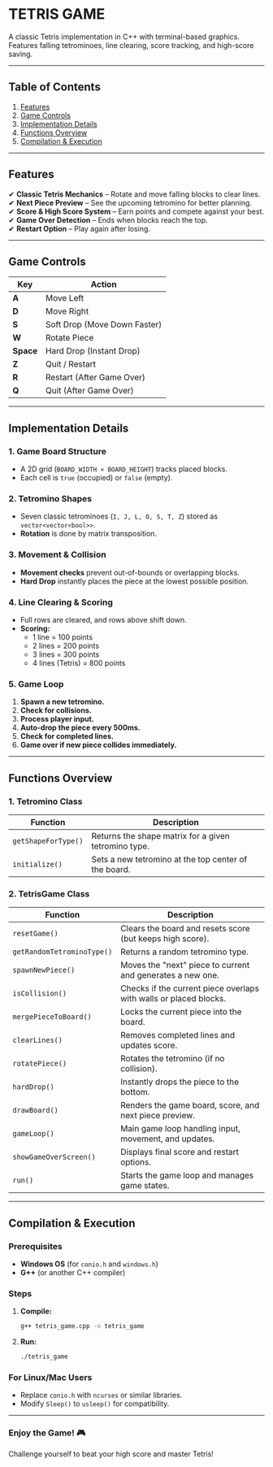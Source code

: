 # **TETRIS GAME**  
A classic Tetris implementation in C++ with terminal-based graphics. Features falling tetrominoes, line clearing, score tracking, and high-score saving.

---

## **Table of Contents**  
1. [Features](#features)  
2. [Game Controls](#game-controls)  
3. [Implementation Details](#implementation-details)  
4. [Functions Overview](#functions-overview)  
5. [Compilation & Execution](#compilation--execution)  

---

## **Features**  
✔ **Classic Tetris Mechanics** – Rotate and move falling blocks to clear lines.  
✔ **Next Piece Preview** – See the upcoming tetromino for better planning.  
✔ **Score & High Score System** – Earn points and compete against your best.  
✔ **Game Over Detection** – Ends when blocks reach the top.  
✔ **Restart Option** – Play again after losing.  

---

## **Game Controls**  
| Key | Action |  
|-----|--------|  
| **A** | Move Left |  
| **D** | Move Right |  
| **S** | Soft Drop (Move Down Faster) |  
| **W** | Rotate Piece |  
| **Space** | Hard Drop (Instant Drop) |  
| **Z** | Quit / Restart |  
| **R** | Restart (After Game Over) |  
| **Q** | Quit (After Game Over) |  

---

## **Implementation Details**  

### **1. Game Board Structure**  
- A 2D grid (`BOARD_WIDTH × BOARD_HEIGHT`) tracks placed blocks.  
- Each cell is `true` (occupied) or `false` (empty).  

### **2. Tetromino Shapes**  
- Seven classic tetrominoes (`I, J, L, O, S, T, Z`) stored as `vector<vector<bool>>`.  
- **Rotation** is done by matrix transposition.  

### **3. Movement & Collision**  
- **Movement checks** prevent out-of-bounds or overlapping blocks.  
- **Hard Drop** instantly places the piece at the lowest possible position.  

### **4. Line Clearing & Scoring**  
- Full rows are cleared, and rows above shift down.  
- **Scoring:**  
  - 1 line = 100 points  
  - 2 lines = 200 points  
  - 3 lines = 300 points  
  - 4 lines (Tetris) = 800 points  

### **5. Game Loop**  
1. **Spawn a new tetromino.**  
2. **Check for collisions.**  
3. **Process player input.**  
4. **Auto-drop the piece every 500ms.**  
5. **Check for completed lines.**  
6. **Game over if new piece collides immediately.**  

---

## **Functions Overview**  

### **1. Tetromino Class**  
| Function | Description |  
|----------|-------------|  
| `getShapeForType()` | Returns the shape matrix for a given tetromino type. |  
| `initialize()` | Sets a new tetromino at the top center of the board. |  

### **2. TetrisGame Class**  
| Function | Description |  
|----------|-------------|  
| `resetGame()` | Clears the board and resets score (but keeps high score). |  
| `getRandomTetrominoType()` | Returns a random tetromino type. |  
| `spawnNewPiece()` | Moves the "next" piece to current and generates a new one. |  
| `isCollision()` | Checks if the current piece overlaps with walls or placed blocks. |  
| `mergePieceToBoard()` | Locks the current piece into the board. |  
| `clearLines()` | Removes completed lines and updates score. |  
| `rotatePiece()` | Rotates the tetromino (if no collision). |  
| `hardDrop()` | Instantly drops the piece to the bottom. |  
| `drawBoard()` | Renders the game board, score, and next piece preview. |  
| `gameLoop()` | Main game loop handling input, movement, and updates. |  
| `showGameOverScreen()` | Displays final score and restart options. |  
| `run()` | Starts the game loop and manages game states. |  

---

## **Compilation & Execution**  

### **Prerequisites**  
- **Windows OS** (for `conio.h` and `windows.h`)  
- **G++** (or another C++ compiler)  

### **Steps**  
1. **Compile:**  
   ```bash
   g++ tetris_game.cpp -o tetris_game
   ```
2. **Run:**  
   ```bash
   ./tetris_game
   ```

### **For Linux/Mac Users**  
- Replace `conio.h` with `ncurses` or similar libraries.  
- Modify `Sleep()` to `usleep()` for compatibility.  

---

### **Enjoy the Game!** 🎮  
Challenge yourself to beat your high score and master Tetris!
